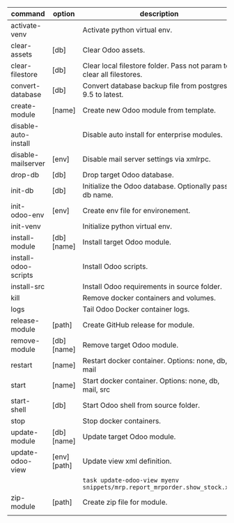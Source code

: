 | command              | option       | description                                                               |
| -------------------- | ------------ | ------------------------------------------------------------------------- |
| activate-venv        |              | Activate python virtual env.                                              |
| clear-assets         | [db]         | Clear Odoo assets.                                                        |
| clear-filestore      | [db]         | Clear local filestore folder. Pass not param to clear all filestores.     |
| convert-database     | [db]         | Convert database backup file from postgres 9.5 to latest.                 |
| create-module        | [name]       | Create new Odoo module from template.                                     |
| disable-auto-install |              | Disable auto install for enterprise modules.                              |
| disable-mailserver   | [env]        | Disable mail server settings via xmlrpc.                                  |
| drop-db              | [db]         | Drop target Odoo database.                                                |
| init-db              | [db]         | Initialize the Odoo database. Optionally pass db name.                    |
| init-odoo-env        | [env]        | Create env file for environement.                                         |
| init-venv            |              | Initialize python virtual env.                                            |
| install-module       | [db] [name]  | Install target Odoo module.                                               |
| install-odoo-scripts |              | Install Odoo scripts.                                                     |
| install-src          |              | Install Odoo requirements in source folder.                               |
| kill                 |              | Remove docker containers and volumes.                                     |
| logs                 |              | Tail Odoo Docker container logs.                                          |
| release-module       | [path]       | Create GitHub release for module.                                         |
| remove-module        | [db] [name]  | Remove target Odoo module.                                                |
| restart              | [name]       | Restart docker container. Options: none, db, mail                         |
| start                | [name]       | Start docker container. Options: none, db, mail, src                      |
| start-shell          | [db]         | Start Odoo shell from source folder.                                      |
| stop                 |              | Stop docker containers.                                                   |
| update-module        | [db] [name]  | Update target Odoo module.                                                |
| update-odoo-view     | [env] [path] | Update view xml definition.                                               |
|                      |              | `task update-odoo-view myenv snippets/mrp.report_mrporder.show_stock.xml` |
| zip-module           | [path]       | Create zip file for module.                                               |
|                      |              |                                                                           |

